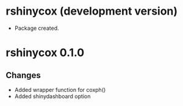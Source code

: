 # rshinycox (development version)

* Package created.

# rshinycox 0.1.0

## Changes
* Added wrapper function for coxph()
* Added shinydashboard option
